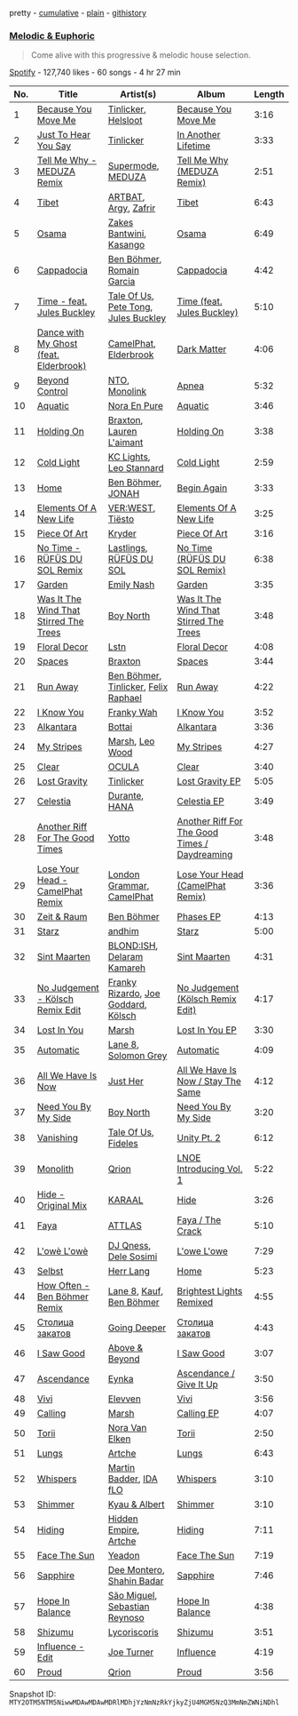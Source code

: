 pretty - [cumulative](/playlists/cumulative/37i9dQZF1DWTiVLKoHQ1yC.md) - [plain](/playlists/plain/37i9dQZF1DWTiVLKoHQ1yC) - [githistory](https://github.githistory.xyz/mackorone/spotify-playlist-archive/blob/main/playlists/plain/37i9dQZF1DWTiVLKoHQ1yC)

### [Melodic & Euphoric](https://open.spotify.com/playlist/37i9dQZF1DWTiVLKoHQ1yC)

> Come alive with this progressive & melodic house selection.

[Spotify](https://open.spotify.com/user/spotify) - 127,740 likes - 60 songs - 4 hr 27 min

| No. | Title | Artist(s) | Album | Length |
|---|---|---|---|---|
| 1 | [Because You Move Me](https://open.spotify.com/track/05GvwwTLLID738BbKN1ze0) | [Tinlicker](https://open.spotify.com/artist/5EmEZjq8eHEC6qFnT63Lza), [Helsloot](https://open.spotify.com/artist/6dC41opH96WjFwWhhAxBsS) | [Because You Move Me](https://open.spotify.com/album/6BJlfbdvDpdjeC35GNRwBI) | 3:16 |
| 2 | [Just To Hear You Say](https://open.spotify.com/track/66F2eP3BZWCmQiycL0trAs) | [Tinlicker](https://open.spotify.com/artist/5EmEZjq8eHEC6qFnT63Lza) | [In Another Lifetime](https://open.spotify.com/album/5YbDMcXp70ko2WzPFA7WEb) | 3:33 |
| 3 | [Tell Me Why \- MEDUZA Remix](https://open.spotify.com/track/7jrMFjEq0t09f7m3HnnWXl) | [Supermode](https://open.spotify.com/artist/7urnl0uH1w3NCoErxw7AUK), [MEDUZA](https://open.spotify.com/artist/0xRXCcSX89eobfrshSVdyu) | [Tell Me Why \(MEDUZA Remix\)](https://open.spotify.com/album/6CTjQWx50yUs4wNu95cnlM) | 2:51 |
| 4 | [Tibet](https://open.spotify.com/track/7xvl39LuJ8o5yeHR1kta90) | [ARTBAT](https://open.spotify.com/artist/3BkRu2TGd2I1uBxZKddfg1), [Argy](https://open.spotify.com/artist/1NaQOKgddaJipUtmptb7GI), [Zafrir](https://open.spotify.com/artist/3DJVDo0kd19fZXpTabasOX) | [Tibet](https://open.spotify.com/album/6mQ61LMEZzW5HAvFWFumbK) | 6:43 |
| 5 | [Osama](https://open.spotify.com/track/1YPkBfrRCpvBrwJU66LQWq) | [Zakes Bantwini](https://open.spotify.com/artist/5mZLaYqN0ZkjxfeUUmiuqL), [Kasango](https://open.spotify.com/artist/3jteNJj8zf2v4qYMGDXa8r) | [Osama](https://open.spotify.com/album/08FzfT91jguU5Odn4bHc7T) | 6:49 |
| 6 | [Cappadocia](https://open.spotify.com/track/4rERaNiKlILD603GJvdEvm) | [Ben Böhmer](https://open.spotify.com/artist/5tDjiBYUsTqzd0RkTZxK7u), [Romain Garcia](https://open.spotify.com/artist/7iCW4xyVOIklzZ2qc7pS5h) | [Cappadocia](https://open.spotify.com/album/0reS9m5prtXtDFetcKIr9C) | 4:42 |
| 7 | [Time \- feat\. Jules Buckley](https://open.spotify.com/track/4d2Gndzn9dnmUC8jIzI9d4) | [Tale Of Us](https://open.spotify.com/artist/1UL813H5aj3e8ekE5RqWqc), [Pete Tong](https://open.spotify.com/artist/6n1t55WMsSIUFHrAL4mUsB), [Jules Buckley](https://open.spotify.com/artist/5gGbAKDXhDoBXIJe8SuBvX) | [Time \(feat\. Jules Buckley\)](https://open.spotify.com/album/77wNbVUueAga2P28GqHovW) | 5:10 |
| 8 | [Dance with My Ghost \(feat\. Elderbrook\)](https://open.spotify.com/track/6lQzNJLgIn4uEK4NUMUcjv) | [CamelPhat](https://open.spotify.com/artist/240wlM8vDrf6S4zCyzGj2W), [Elderbrook](https://open.spotify.com/artist/2vf4pRsEY6LpL5tKmqWb64) | [Dark Matter](https://open.spotify.com/album/6MMe5dAtwWrV0ldIPdctgN) | 4:06 |
| 9 | [Beyond Control](https://open.spotify.com/track/5pK2Elt8xOENwe8xAGfASw) | [NTO](https://open.spotify.com/artist/7ry8L53T4oJtSIogGYuioq), [Monolink](https://open.spotify.com/artist/2I4hRNCYkPKJQlkoEZKjYx) | [Apnea](https://open.spotify.com/album/2P7XyZlFlhCHtXCUp7al5C) | 5:32 |
| 10 | [Aquatic](https://open.spotify.com/track/4PJaGVVVYNSN9EZJmMLtfK) | [Nora En Pure](https://open.spotify.com/artist/24DO0PijjITGIEWsO8XaPs) | [Aquatic](https://open.spotify.com/album/1sXUPeXG3bo3norKvF2nJx) | 3:46 |
| 11 | [Holding On](https://open.spotify.com/track/4yqRW7Ovd47DcgfuWXzEGR) | [Braxton](https://open.spotify.com/artist/3yOWDl4RunYUhE6dWCXhp4), [Lauren L'aimant](https://open.spotify.com/artist/2M2QzPADSybcVig2CBTcFJ) | [Holding On](https://open.spotify.com/album/2kTunMwym8g0oFkljWvXZ0) | 3:38 |
| 12 | [Cold Light](https://open.spotify.com/track/6jRwkbiqOfkNGty2fGTXzd) | [KC Lights](https://open.spotify.com/artist/0bUZrFj7rstq07E4iAJHgZ), [Leo Stannard](https://open.spotify.com/artist/37fzXndf2fxVrk7qarhyo0) | [Cold Light](https://open.spotify.com/album/73mEzcDcvZImZ0nAn52VSB) | 2:59 |
| 13 | [Home](https://open.spotify.com/track/2FsUQgO3jopRHjW6rQ7jMc) | [Ben Böhmer](https://open.spotify.com/artist/5tDjiBYUsTqzd0RkTZxK7u), [JONAH](https://open.spotify.com/artist/3Rmw0IldYoch0L6XmTjQO4) | [Begin Again](https://open.spotify.com/album/1ZwkNGxlonmG4bjmLbV1Rr) | 3:33 |
| 14 | [Elements Of A New Life](https://open.spotify.com/track/4aoT4eYesZWIwifnIFRgcs) | [VER:WEST](https://open.spotify.com/artist/0Ig1YsHXd4GGVLWXXYqM2W), [Tiësto](https://open.spotify.com/artist/2o5jDhtHVPhrJdv3cEQ99Z) | [Elements Of A New Life](https://open.spotify.com/album/47c6Wt8ZJP39IEhtn8JzTd) | 3:25 |
| 15 | [Piece Of Art](https://open.spotify.com/track/05Z9XLTEN2aJx3y6YWlGoJ) | [Kryder](https://open.spotify.com/artist/1xfLBmx0n8DQri9HxJsq9O) | [Piece Of Art](https://open.spotify.com/album/2FxV796hbaU52R033iD7s5) | 3:16 |
| 16 | [No Time \- RÜFÜS DU SOL Remix](https://open.spotify.com/track/7qRqmkHtKgk9B8FTGp9YjL) | [Lastlings](https://open.spotify.com/artist/0M7GyeyRi2fG8c1LdP4jhi), [RÜFÜS DU SOL](https://open.spotify.com/artist/5Pb27ujIyYb33zBqVysBkj) | [No Time \(RÜFÜS DU SOL Remix\)](https://open.spotify.com/album/4uYah5RDbWZkcytZ5OwdEy) | 6:38 |
| 17 | [Garden](https://open.spotify.com/track/77uXlUY5qtAxiN1UCtAcyF) | [Emily Nash](https://open.spotify.com/artist/6OaDL8ICMweuCQZfgYIKup) | [Garden](https://open.spotify.com/album/1ojXM8eKlN2poo2wbKpwCm) | 3:35 |
| 18 | [Was It The Wind That Stirred The Trees](https://open.spotify.com/track/7DhgAwnYzYnJzSdqQhTYwB) | [Boy North](https://open.spotify.com/artist/5RWTv1TLAxHSP7N33pFJfN) | [Was It The Wind That Stirred The Trees](https://open.spotify.com/album/7sanzFRWH1nfrXrLFix8Am) | 3:48 |
| 19 | [Floral Decor](https://open.spotify.com/track/2CrKPgTinZordfA9xfhjQC) | [Lstn](https://open.spotify.com/artist/0OO1zgX3CUfJQwoOEBSKSp) | [Floral Decor](https://open.spotify.com/album/1BBSHiWKFxZaUlIBCWBSVX) | 4:08 |
| 20 | [Spaces](https://open.spotify.com/track/0bWtNDvDLoR1lgFhf2MEvY) | [Braxton](https://open.spotify.com/artist/3yOWDl4RunYUhE6dWCXhp4) | [Spaces](https://open.spotify.com/album/79BuUC7A4UwuFOcSz9BNhB) | 3:44 |
| 21 | [Run Away](https://open.spotify.com/track/4l8fwDaGkOWJqvNacpcBTo) | [Ben Böhmer](https://open.spotify.com/artist/5tDjiBYUsTqzd0RkTZxK7u), [Tinlicker](https://open.spotify.com/artist/5EmEZjq8eHEC6qFnT63Lza), [Felix Raphael](https://open.spotify.com/artist/4nknUpUYu4baxWwkunq81Z) | [Run Away](https://open.spotify.com/album/3KP04xsSyd236fx8GJPfxK) | 4:22 |
| 22 | [I Know You](https://open.spotify.com/track/5f7gdXvYTZqCRl4ieL4xvl) | [Franky Wah](https://open.spotify.com/artist/3IG3Ub4ra8AuSxCFDVkVco) | [I Know You](https://open.spotify.com/album/2CXL7xliVASXyKWYoJfu3Q) | 3:52 |
| 23 | [Alkantara](https://open.spotify.com/track/4UnF7mAMF48oueqqhSLrai) | [Bottai](https://open.spotify.com/artist/2wghI3P3W8vxgsb0le3Fgk) | [Alkantara](https://open.spotify.com/album/208tzedbu4E8jrZp9dfsZo) | 3:36 |
| 24 | [My Stripes](https://open.spotify.com/track/0gT8d4DW5wDlJahSlLiuda) | [Marsh](https://open.spotify.com/artist/1eucLGnPT27tdEh6MU29wp), [Leo Wood](https://open.spotify.com/artist/58vAPzbpMZAVTHWA1KT68B) | [My Stripes](https://open.spotify.com/album/261Kgweh2NYQcLq6DHkUhp) | 4:27 |
| 25 | [Clear](https://open.spotify.com/track/2qEUwn7wOYwecjpQbrCvjB) | [OCULA](https://open.spotify.com/artist/2VzzhmEHXT4nGim8nBw4ij) | [Clear](https://open.spotify.com/album/7ciRUrWcDS2KWQM98ojFyA) | 3:40 |
| 26 | [Lost Gravity](https://open.spotify.com/track/4UwtgYX9wp4z9zLIfzVviV) | [Tinlicker](https://open.spotify.com/artist/5EmEZjq8eHEC6qFnT63Lza) | [Lost Gravity EP](https://open.spotify.com/album/6tQSndkw5ajwFDt0u1Cb1W) | 5:05 |
| 27 | [Celestia](https://open.spotify.com/track/3BZ8KRBfIg9Lu9Zl3i2X6N) | [Durante](https://open.spotify.com/artist/1BqIPGrEhdjdLFpUzce2dh), [HANA](https://open.spotify.com/artist/224Zsim3dmWXWYUXFuHv0o) | [Celestia EP](https://open.spotify.com/album/7hBWsXRF3UzahsPs9fgDcp) | 3:49 |
| 28 | [Another Riff For The Good Times](https://open.spotify.com/track/2nfHtKszA0Ae7vQJXbARp7) | [Yotto](https://open.spotify.com/artist/5Dyfxq0ZrFjjeFBdSNxDbo) | [Another Riff For The Good Times / Daydreaming](https://open.spotify.com/album/4ACy5ync0g9C1cgphs8YMG) | 3:48 |
| 29 | [Lose Your Head \- CamelPhat Remix](https://open.spotify.com/track/7aggzqfbAW7LnkJUy9UAdJ) | [London Grammar](https://open.spotify.com/artist/3Bd1cgCjtCI32PYvDC3ynO), [CamelPhat](https://open.spotify.com/artist/240wlM8vDrf6S4zCyzGj2W) | [Lose Your Head \(CamelPhat Remix\)](https://open.spotify.com/album/4WTLAbwOs4ev2nneLA9DrH) | 3:36 |
| 30 | [Zeit & Raum](https://open.spotify.com/track/2JgYy5MXQOxxsF5jCa8mnT) | [Ben Böhmer](https://open.spotify.com/artist/5tDjiBYUsTqzd0RkTZxK7u) | [Phases EP](https://open.spotify.com/album/3KkF7vJ9dwemVpVWTNiuC6) | 4:13 |
| 31 | [Starz](https://open.spotify.com/track/2rCXC1o4QkyWlKgl19VMjg) | [andhim](https://open.spotify.com/artist/6XJeFzmI6vrWyHcdB7EImP) | [Starz](https://open.spotify.com/album/16zN1g3AqZ38n9FTxViwG9) | 5:00 |
| 32 | [Sint Maarten](https://open.spotify.com/track/00tIiOoqhX2RM5WTtKm9Ep) | [BLOND:ISH](https://open.spotify.com/artist/6zsJjoCtL1WByG0VsuFWzR), [Delaram Kamareh](https://open.spotify.com/artist/6gfSQcJIullatXKeWpZ7jB) | [Sint Maarten](https://open.spotify.com/album/1ScGb9mg9NXKEOWTMSkD7O) | 4:31 |
| 33 | [No Judgement \- Kölsch Remix Edit](https://open.spotify.com/track/0Dwb20y4Y174GDvLw0Dr51) | [Franky Rizardo](https://open.spotify.com/artist/2UgphhGSlC9QWgaZWUOCkl), [Joe Goddard](https://open.spotify.com/artist/380fnmlGnkyueBMqGWx2k5), [Kölsch](https://open.spotify.com/artist/2D9Oe8R9UhbMvFAsMJpXj0) | [No Judgement \(Kölsch Remix Edit\)](https://open.spotify.com/album/6cUbkloy5dDTZ9muvMLiOo) | 4:17 |
| 34 | [Lost In You](https://open.spotify.com/track/2aqx6MOQxskEH5OlpTtyp2) | [Marsh](https://open.spotify.com/artist/1eucLGnPT27tdEh6MU29wp) | [Lost In You EP](https://open.spotify.com/album/2N2GUBaJpYW7xHbDU5lnHl) | 3:30 |
| 35 | [Automatic](https://open.spotify.com/track/3IBIj8uAS6meeTvZmBlMpP) | [Lane 8](https://open.spotify.com/artist/27gtK7m9vYwCyJ04zz0kIb), [Solomon Grey](https://open.spotify.com/artist/7pCfNMcSlUWQgBXbyoEcyO) | [Automatic](https://open.spotify.com/album/0MCMAGZpWjWzUMTKbt8EYf) | 4:09 |
| 36 | [All We Have Is Now](https://open.spotify.com/track/2mE3NVgBQcuHgaKVa8rybJ) | [Just Her](https://open.spotify.com/artist/6SI2JOqTJwLVX63w28PxoL) | [All We Have Is Now / Stay The Same](https://open.spotify.com/album/72TTK8jGMZmOtlOILk41ny) | 4:12 |
| 37 | [Need You By My Side](https://open.spotify.com/track/22ddzTjm8BO39CySTC4J5y) | [Boy North](https://open.spotify.com/artist/5RWTv1TLAxHSP7N33pFJfN) | [Need You By My Side](https://open.spotify.com/album/1iYfXhyJbX6SunMbZUKLcP) | 3:20 |
| 38 | [Vanishing](https://open.spotify.com/track/03AOPd7ZJbE9LPIA8oZMsA) | [Tale Of Us](https://open.spotify.com/artist/1UL813H5aj3e8ekE5RqWqc), [Fideles](https://open.spotify.com/artist/39RaU9BN81x3KBo299bwXs) | [Unity Pt\. 2](https://open.spotify.com/album/5FkWjMTGQOhag93NyFfLP6) | 6:12 |
| 39 | [Monolith](https://open.spotify.com/track/5HUQByo24AQbWzEEWJeBiB) | [Qrion](https://open.spotify.com/artist/0bGDTQ78MVgI5Snqo9KJZw) | [LNOE Introducing Vol\. 1](https://open.spotify.com/album/3qdIt9ZElhxVeGwbydXpzz) | 5:22 |
| 40 | [Hide \- Original Mix](https://open.spotify.com/track/2xsQqjipGiLW7yD3Pbepdn) | [KARAAL](https://open.spotify.com/artist/3Y7PbeV4kHellR2AzG636b) | [Hide](https://open.spotify.com/album/35Qr8Kfqkut5j7WWJTAXdd) | 3:26 |
| 41 | [Faya](https://open.spotify.com/track/014CvkxnvQX6GhBqwzMK68) | [ATTLAS](https://open.spotify.com/artist/0jM4IKp6YlTxq8tNDH9fX3) | [Faya / The Crack](https://open.spotify.com/album/0izMn5RtpSfigpljdTtKXF) | 5:10 |
| 42 | [L'owè L'owè](https://open.spotify.com/track/2kvJDwV4Mfm2ItUUMmkzSx) | [DJ Qness](https://open.spotify.com/artist/6VT3tPkf65cNEp8vOdpWZ0), [Dele Sosimi](https://open.spotify.com/artist/2HHFbP3OFh0bOgdnMYfqsc) | [L'owe L'owe](https://open.spotify.com/album/6sIfcPlPmIZDFytI1m0qGG) | 7:29 |
| 43 | [Selbst](https://open.spotify.com/track/0J6O7RnXKPtkMXy5xknwT3) | [Herr Lang](https://open.spotify.com/artist/1QWAUgdcriLwIL5o0ZT0b5) | [Home](https://open.spotify.com/album/6b510MW2DE4m6icWc4AOOP) | 5:23 |
| 44 | [How Often \- Ben Böhmer Remix](https://open.spotify.com/track/6Lmm4yos2CGxFqPdhBy38x) | [Lane 8](https://open.spotify.com/artist/27gtK7m9vYwCyJ04zz0kIb), [Kauf](https://open.spotify.com/artist/4T7v6mIRvUB3AEORZRzWUy), [Ben Böhmer](https://open.spotify.com/artist/5tDjiBYUsTqzd0RkTZxK7u) | [Brightest Lights Remixed](https://open.spotify.com/album/70JL21ywMn2hLg3EyfwUPW) | 4:55 |
| 45 | [Столица закатов](https://open.spotify.com/track/6DwuQjVWPRRICEqJJedZYb) | [Going Deeper](https://open.spotify.com/artist/2SHmJ9pvh1h1TXu2WulzL4) | [Столица закатов](https://open.spotify.com/album/3RMnzbvkcxMwSqcrq9LqYS) | 4:43 |
| 46 | [I Saw Good](https://open.spotify.com/track/58R30o2zynpgdvG5Nxfur8) | [Above & Beyond](https://open.spotify.com/artist/10gzBoINW3cLJfZUka8Zoe) | [I Saw Good](https://open.spotify.com/album/6LTbiiZ7tfWtDTVxsDzWKU) | 3:07 |
| 47 | [Ascendance](https://open.spotify.com/track/3oGT77L9qz72A5AjRlfqSh) | [Eynka](https://open.spotify.com/artist/0yG65Hobg0EEGfxqfFq4Jg) | [Ascendance / Give It Up](https://open.spotify.com/album/11nOsnCqKzMWEZ0fUeEyCd) | 3:50 |
| 48 | [Vivi](https://open.spotify.com/track/3v8HGq086dJh7UX7ixE3A1) | [Elevven](https://open.spotify.com/artist/1x72oeaWJ5kdXMXZoq0Icu) | [Vivi](https://open.spotify.com/album/7rxnh6BRTnmhUaIqGCJbjy) | 3:56 |
| 49 | [Calling](https://open.spotify.com/track/5NrecJDB0DefSkXKERjTFF) | [Marsh](https://open.spotify.com/artist/1eucLGnPT27tdEh6MU29wp) | [Calling EP](https://open.spotify.com/album/0dDkU7N5EdbL9cernFdnKi) | 4:07 |
| 50 | [Torii](https://open.spotify.com/track/0PxVllnUIzt36tvbu5thj5) | [Nora Van Elken](https://open.spotify.com/artist/04m3oUGzjO3EJTQidFzTgM) | [Torii](https://open.spotify.com/album/2oJIKUuxPO2MeiBQQhd3x4) | 2:50 |
| 51 | [Lungs](https://open.spotify.com/track/7ooSRbTulJUUtatq4pl80X) | [Artche](https://open.spotify.com/artist/75urDDpUkt0jMdQgVx3XFV) | [Lungs](https://open.spotify.com/album/5zgVbEqb773OX6liiiZ7Ap) | 6:43 |
| 52 | [Whispers](https://open.spotify.com/track/0Rz8DdxSqMuYDzTrzXSQNG) | [Martin Badder](https://open.spotify.com/artist/6YDB8EqiwJvkIzXUtYgpA8), [IDA fLO](https://open.spotify.com/artist/1lnuLr8sTuDB4ghdZZ4uHV) | [Whispers](https://open.spotify.com/album/2TG8n4sZ0loBauataq3rwg) | 3:10 |
| 53 | [Shimmer](https://open.spotify.com/track/7AbYGhAapbr9yxFe6IycxR) | [Kyau & Albert](https://open.spotify.com/artist/0pyi4vNCq5T6GgV1rt7ncc) | [Shimmer](https://open.spotify.com/album/3fuaGLXhZvnGJKd2HfOLev) | 3:10 |
| 54 | [Hiding](https://open.spotify.com/track/6rAbSwrfReG9rpcmwIsgPH) | [Hidden Empire](https://open.spotify.com/artist/44Ga1YqZthFOzZSTHiNWkC), [Artche](https://open.spotify.com/artist/75urDDpUkt0jMdQgVx3XFV) | [Hiding](https://open.spotify.com/album/2XAdRKNStUZKUDrZ1flBkH) | 7:11 |
| 55 | [Face The Sun](https://open.spotify.com/track/5HexTiFznk9l0KMEJq54AI) | [Yeadon](https://open.spotify.com/artist/3I2GYH3sJaBakVf5tydDbn) | [Face The Sun](https://open.spotify.com/album/7AY9Y7FUFNwFVQYxVn2h9B) | 7:19 |
| 56 | [Sapphire](https://open.spotify.com/track/5n9si61BkJLFrxyCUABT62) | [Dee Montero](https://open.spotify.com/artist/46RoK8NBTMTyu23GiHqbCr), [Shahin Badar](https://open.spotify.com/artist/5wV3VcHY2HltBOIMQEhRzc) | [Sapphire](https://open.spotify.com/album/5b0xNdKy95XcpoGMrRlUto) | 7:46 |
| 57 | [Hope In Balance](https://open.spotify.com/track/4QoiPRqq271TEpzY6F785o) | [São Miguel](https://open.spotify.com/artist/1iVxCBBr46gznMxUBnnuMq), [Sebastian Reynoso](https://open.spotify.com/artist/4TYYLNG592TpKs4mfyQCFX) | [Hope In Balance](https://open.spotify.com/album/6KWDP1PTwlvP9lkWfYttyO) | 4:38 |
| 58 | [Shizumu](https://open.spotify.com/track/1wkvr4SJj99nz7Xukp20dZ) | [Lycoriscoris](https://open.spotify.com/artist/44fky3vQ6AYZ15CmNYrmyt) | [Shizumu](https://open.spotify.com/album/3teCzBp0dery4nVRmQrGvj) | 3:51 |
| 59 | [Influence \- Edit](https://open.spotify.com/track/1zPRy3M77zRP9nqxULP04s) | [Joe Turner](https://open.spotify.com/artist/6mWRj2iXabH0pqlYnqYMup) | [Influence](https://open.spotify.com/album/7d3X4vmORcxsVK9Hq3dJ0o) | 4:19 |
| 60 | [Proud](https://open.spotify.com/track/57fgc1wsUpAj0BfTHncOaT) | [Qrion](https://open.spotify.com/artist/0bGDTQ78MVgI5Snqo9KJZw) | [Proud](https://open.spotify.com/album/0xyI5ztV0OXUVgZHxLUkzH) | 3:56 |

Snapshot ID: `MTY2OTM5NTM5NiwwMDAwMDAwMDRlMDhjYzNmNzRkYjkyZjU4MGM5NzQ3MmNmZWNiNDhl`
